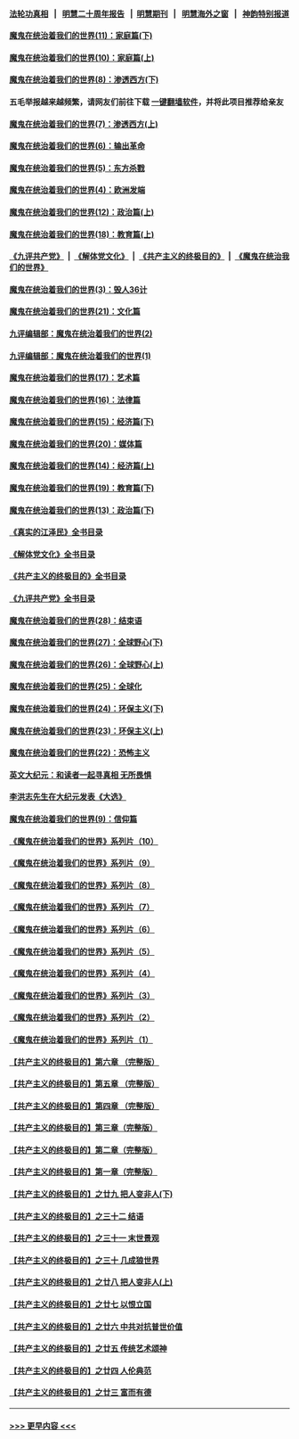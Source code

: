 #### [法轮功真相](https://github.com/gfw-breaker/truth/blob/master/README.md?t=0) &nbsp;&nbsp;|&nbsp;&nbsp; [明慧二十周年报告](https://github.com/gfw-breaker/mh-reports/blob/master/README.md?t=0) &nbsp;&nbsp;|&nbsp;&nbsp;[明慧期刊](https://github.com/gfw-breaker/mh-qikan) &nbsp;&nbsp;|&nbsp;&nbsp; [明慧海外之窗](https://github.com/gfw-breaker/mh-news/blob/master/README.md?t=0) &nbsp;&nbsp;|&nbsp;&nbsp; [神韵特别报道](https://github.com/gfw-breaker/mh-news/blob/master/shenyun.md?t=0)
#### [魔鬼在统治着我们的世界(11)：家庭篇(下)](../pages/nsc422/n10440961.md?t=11300301) 
#### [魔鬼在统治着我们的世界(10)：家庭篇(上)](../pages/nsc422/n10435448.md?t=11300301) 
#### [魔鬼在统治着我们的世界(8)：渗透西方(下)](../pages/nsc422/n10429603.md?t=11300301) 
#### 五毛举报越来越频繁，请网友们前往下载 [一键翻墙软件](https://github.com/gfw-breaker/ssr-accounts)，并将此项目推荐给亲友
#### [魔鬼在统治着我们的世界(7)：渗透西方(上)](../pages/nsc422/n10426013.md?t=11300301) 
#### [魔鬼在统治着我们的世界(6)：输出革命](../pages/nsc422/n10421536.md?t=11300301) 
#### [魔鬼在统治着我们的世界(5)：东方杀戮](../pages/nsc422/n10417707.md?t=11300301) 
#### [魔鬼在统治着我们的世界(4)：欧洲发端](../pages/nsc422/n10414890.md?t=11300301) 
#### [魔鬼在统治着我们的世界(12)：政治篇(上)](../pages/nsc422/n10444576.md?t=11300301) 
#### [魔鬼在统治着我们的世界(18)：教育篇(上)](../pages/nsc422/n10526970.md?t=11300301) 
#### [《九评共产党》](https://github.com/begood0513/9ping.md/blob/master/README.md) &nbsp;|&nbsp; [《解体党文化》](../../../../jtdwh.md/blob/master/README.md)  &nbsp;|&nbsp; [《共产主义的终极目的》](../../../../gczydzjmd.md/blob/master/README.md) &nbsp;|&nbsp; [《魔鬼在统治我们的世界》](../../../../mgztzwmdsj.md/blob/master/README.md) 
#### [魔鬼在统治着我们的世界(3)：毁人36计](../pages/nsc422/n10411583.md?t=11300301) 
#### [魔鬼在统治着我们的世界(21)：文化篇](../pages/nsc422/n10597706.md?t=11300301) 
#### [九评编辑部：魔鬼在统治着我们的世界(2)](../pages/nsc422/n10410036.md?t=11300301) 
#### [九评编辑部：魔鬼在统治着我们的世界(1)](../pages/nsc422/n10406825.md?t=11300301) 
#### [魔鬼在统治着我们的世界(17)：艺术篇](../pages/nsc422/n10499093.md?t=11300301) 
#### [魔鬼在统治着我们的世界(16)：法律篇](../pages/nsc422/n10485969.md?t=11300301) 
#### [魔鬼在统治着我们的世界(15)：经济篇(下)](../pages/nsc422/n10469975.md?t=11300301) 
#### [魔鬼在统治着我们的世界(20)：媒体篇](../pages/nsc422/n10586579.md?t=11300301) 
#### [魔鬼在统治着我们的世界(14)：经济篇(上)](../pages/nsc422/n10457370.md?t=11300301) 
#### [魔鬼在统治着我们的世界(19)：教育篇(下)](../pages/nsc422/n10564808.md?t=11300301) 
#### [魔鬼在统治着我们的世界(13)：政治篇(下)](../pages/nsc422/n10448270.md?t=11300301) 
#### [《真实的江泽民》全书目录](../pages/nsc422/n13721399.md?t=11300301) 
#### [《解体党文化》全书目录](../pages/nsc422/n13721157.md?t=11300301) 
#### [《共产主义的终极目的》全书目录](../pages/nsc422/n13721048.md?t=11300301) 
#### [《九评共产党》全书目录](../pages/nsc422/n13708085.md?t=11300301) 
#### [魔鬼在统治着我们的世界(28)：结束语](../pages/nsc422/n10936246.md?t=11300301) 
#### [魔鬼在统治着我们的世界(27)：全球野心(下)](../pages/nsc422/n10928319.md?t=11300301) 
#### [魔鬼在统治着我们的世界(26)：全球野心(上)](../pages/nsc422/n10900318.md?t=11300301) 
#### [魔鬼在统治着我们的世界(25)：全球化](../pages/nsc422/n10788205.md?t=11300301) 
#### [魔鬼在统治着我们的世界(24)：环保主义(下)](../pages/nsc422/n10695307.md?t=11300301) 
#### [魔鬼在统治着我们的世界(23)：环保主义(上)](../pages/nsc422/n10688613.md?t=11300301) 
#### [魔鬼在统治着我们的世界(22)：恐怖主义](../pages/nsc422/n10614727.md?t=11300301) 
#### [英文大纪元：和读者一起寻真相 无所畏惧](../pages/nsc422/n12542027.md?t=11300301) 
#### [李洪志先生在大纪元发表《大选》](../pages/nsc422/n12534746.md?t=11300301) 
#### [魔鬼在统治着我们的世界(9)：信仰篇](../pages/nsc422/n10432159.md?t=11300301) 
#### [《魔鬼在统治着我们的世界》系列片（10）](../pages/nsc422/n12292670.md?t=11300301) 
#### [《魔鬼在统治着我们的世界》系列片（9）](../pages/nsc422/n12290859.md?t=11300301) 
#### [《魔鬼在统治着我们的世界》系列片（8）](../pages/nsc422/n12287445.md?t=11300301) 
#### [《魔鬼在统治着我们的世界》系列片（7）](../pages/nsc422/n12283425.md?t=11300301) 
#### [《魔鬼在统治着我们的世界》系列片（6）](../pages/nsc422/n12282314.md?t=11300301) 
#### [《魔鬼在统治着我们的世界》系列片（5）](../pages/nsc422/n12281419.md?t=11300301) 
#### [《魔鬼在统治着我们的世界》系列片（4）](../pages/nsc422/n12274024.md?t=11300301) 
#### [《魔鬼在统治着我们的世界》系列片（3）](../pages/nsc422/n12271322.md?t=11300301) 
#### [《魔鬼在统治着我们的世界》系列片（2）](../pages/nsc422/n12269049.md?t=11300301) 
#### [《魔鬼在统治着我们的世界》系列片（1）](../pages/nsc422/n12267575.md?t=11300301) 
#### [【共产主义的终极目的】第六章 （完整版）](../pages/nsc422/n11428913.md?t=11300301) 
#### [【共产主义的终极目的】第五章 （完整版）](../pages/nsc422/n11428912.md?t=11300301) 
#### [【共产主义的终极目的】第四章 （完整版）](../pages/nsc422/n11428907.md?t=11300301) 
#### [【共产主义的终极目的】第三章（完整版）](../pages/nsc422/n11428848.md?t=11300301) 
#### [【共产主义的终极目的】第二章（完整版）](../pages/nsc422/n11428831.md?t=11300301) 
#### [【共产主义的终极目的】第一章（完整版）](../pages/nsc422/n11417651.md?t=11300301) 
#### [【共产主义的终极目的】之廿九 把人变非人(下)](../pages/nsc422/n11344140.md?t=11300301) 
#### [【共产主义的终极目的】之三十二 结语](../pages/nsc422/n11360535.md?t=11300301) 
#### [【共产主义的终极目的】之三十一 末世景观](../pages/nsc422/n11351129.md?t=11300301) 
#### [【共产主义的终极目的】之三十 几成狼世界](../pages/nsc422/n11348280.md?t=11300301) 
#### [【共产主义的终极目的】之廿八 把人变非人(上)](../pages/nsc422/n11340492.md?t=11300301) 
#### [【共产主义的终极目的】之廿七 以恨立国](../pages/nsc422/n11336944.md?t=11300301) 
#### [【共产主义的终极目的】之廿六 中共对抗普世价值](../pages/nsc422/n11324785.md?t=11300301) 
#### [【共产主义的终极目的】之廿五 传统艺术颂神](../pages/nsc422/n11296396.md?t=11300301) 
#### [【共产主义的终极目的】之廿四 人伦典范](../pages/nsc422/n11296397.md?t=11300301) 
#### [【共产主义的终极目的】之廿三 富而有德](../pages/nsc422/n11283598.md?t=11300301) 

----
#### [ >>> 更早内容 <<< ](../indexes/nsc422-earlier.md)
